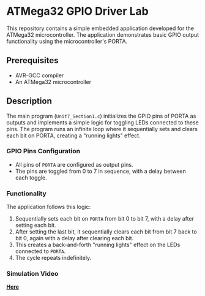# ATMega32 GPIO Driver Lab

This repository contains a simple embedded application developed for the ATMega32 microcontroller. The application demonstrates basic GPIO output functionality using the microcontroller's PORTA.

## Prerequisites

- AVR-GCC compiler
- An ATMega32 microcontroller

## Description

The main program (`Unit7_Section1.c`) initializes the GPIO pins of PORTA as outputs and implements a simple logic for toggling LEDs connected to these pins. The program runs an infinite loop where it sequentially sets and clears each bit on PORTA, creating a "running lights" effect.

### GPIO Pins Configuration

- All pins of `PORTA` are configured as output pins.
- The pins are toggled from 0 to 7 in sequence, with a delay between each toggle.

### Functionality

The application follows this logic:

1. Sequentially sets each bit on `PORTA` from bit 0 to bit 7, with a delay after setting each bit.
2. After setting the last bit, it sequentially clears each bit from bit 7 back to bit 0, again with a delay after clearing each bit.
3. This creates a back-and-forth "running lights" effect on the LEDs connected to `PORTA`.
4. The cycle repeats indefinitely.

### Simulation Video
[**Here**](https://drive.google.com/file/d/1h-8G3tUPl3W5diNN4hMrpCpW7GqKjxvV/view?usp=drive_link)
